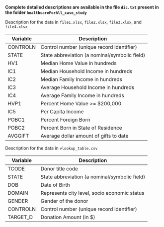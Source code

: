 **Complete detailed descriptions are available in the file `dic.txt` present in the folder `healthcareForAll_case_study`**

Description for the data in `file1.xlsx`, `file2.xlsx`, `file3.xlsx`, and `file4.xlsx` 

| Variable | Description                                   |
| -------- | --------------------------------------------- |
| CONTROLN | Control number (unique record identifier)     |
| STATE    | State abbreviation (a nominal/symbolic field) |
| HV1      | Median Home Value in hundreds                 |
| IC1      | Median Household Income in hundreds           |
| IC2      | Median Family Income in hundreds              |
| IC3      | Average Household Income in hundreds          |
| IC4      | Average Family Income in hundreds             |
| HVP1     | Percent Home Value >= \$200,000               |
| IC5      | Per Capita Income                             |
| POBC1    | Percent Foreign Born                          |
| POBC2    | Percent Born in State of Residence            |
| AVGGIFT  | Average dollar amount of gifts to date        |


Description for the data in `vlookup_table.csv`

| Variable | Description                                   |
| -------- | --------------------------------------------- |
| TCODE    | Donor title code                              |
| STATE    | State abbreviation (a nominal/symbolic field) |
| DOB      | Date of Birth                                 |
| DOMAIN   | Represents city level, socio economic status  |
| GENDER   | Gender of the donor                           |
| CONTROLN | Control number (unique record identifier)     |
| TARGET_D | Donation Amount (in $)                        |
